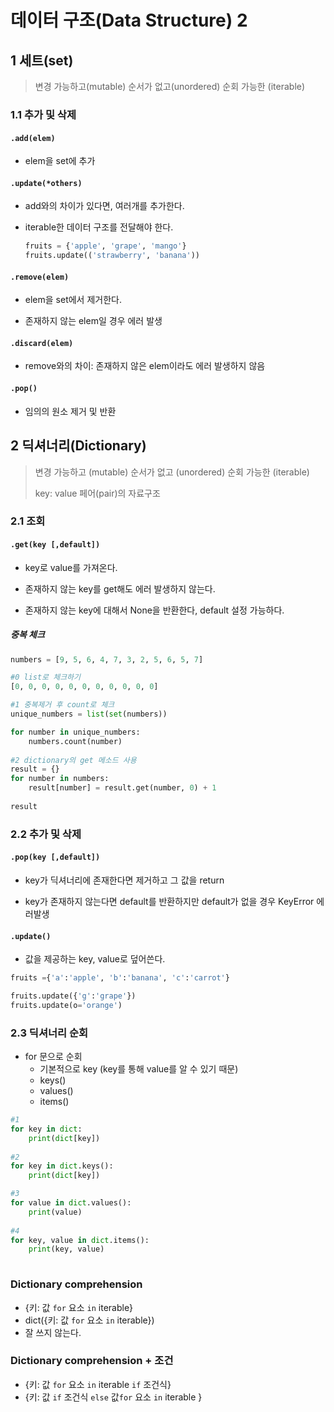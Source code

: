 # 데이터 구조(Data Structure) 2



## 1 세트(set)

> 변경 가능하고(mutable) 순서가 없고(unordered) 순회 가능한 (iterable)



### 1.1 추가 및 삭제

#### `.add(elem)`

- elem을 set에 추가

  

#### `.update(*others)`

- add와의 차이가 있다면, 여러개를 추가한다.

- iterable한 데이터 구조를 전달해야 한다.

  ```python
  fruits = {'apple', 'grape', 'mango'}
  fruits.update(('strawberry', 'banana'))
  ```

  

#### `.remove(elem)`

- elem을 set에서 제거한다.

- 존재하지 않는 elem일 경우 에러 발생

  

#### `.discard(elem)`

- remove와의 차이: 존재하지 않은 elem이라도 에러 발생하지 않음

  

#### `.pop()`

- 임의의 원소 제거 및 반환



## 2 딕셔너리(Dictionary)

> 변경 가능하고 (mutable) 순서가 없고 (unordered) 순회 가능한 (iterable)
>
> key: value 페어(pair)의 자료구조



### 2.1 조회

#### `.get(key [,default])`

- key로 value를 가져온다.

- 존재하지 않는 key를 get해도 에러 발생하지 않는다.
- 존재하지 않는 key에 대해서 None을 반환한다, default 설정 가능하다. 



##### 중복 체크

```python
numbers = [9, 5, 6, 4, 7, 3, 2, 5, 6, 5, 7]

#0 list로 체크하기
[0, 0, 0, 0, 0, 0, 0, 0, 0, 0, 0]

#1 중복제거 후 count로 체크
unique_numbers = list(set(numbers))

for number in unique_numbers:
    numbers.count(number)
    
#2 dictionary의 get 메소드 사용
result = {}
for number in numbers:
    result[number] = result.get(number, 0) + 1
    
result
```





### 2.2 추가 및 삭제

#### `.pop(key [,default])`

- key가 딕셔너리에 존재한다면 제거하고 그 값을 return

- key가 존재하지 않는다면 default를 반환하지만 default가 없을 경우  KeyError 에러발생

  

#### `.update()`

- 값을 제공하는 key, value로 덮어쓴다.

```python
fruits ={'a':'apple', 'b':'banana', 'c':'carrot'}

fruits.update({'g':'grape'})
fruits.update(o='orange')
```





### 2.3 딕셔너리 순회

- for 문으로 순회
  - 기본적으로 key (key를 통해 value를 알 수 있기 때문)
  - keys()
  - values()
  - items()

```python
#1
for key in dict:
    print(dict[key])
    
#2
for key in dict.keys():
    print(dict[key])

#3
for value in dict.values():
    print(value)
    
#4
for key, value in dict.items():
    print(key, value)
 
```



### Dictionary comprehension

- {키: 값  `for` 요소 `in` iterable}
- dict({키: 값  `for` 요소 `in` iterable})
- 잘 쓰지 않는다.



### Dictionary comprehension + 조건

- {키: 값 `for` 요소 `in`  iterable `if` 조건식}
- {키: 값 `if` 조건식 `else` 값`for` 요소 `in`  iterable }


